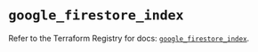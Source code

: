# `google_firestore_index`

Refer to the Terraform Registry for docs: [`google_firestore_index`](https://registry.terraform.io/providers/hashicorp/google-beta/5.25.0/docs/resources/google_firestore_index).
